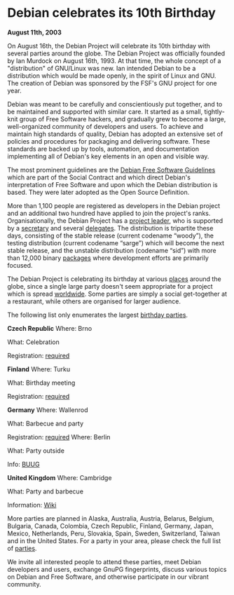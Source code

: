 
Debian celebrates its 10th Birthday
===================================


**August 11th, 2003**


On August 16th, the Debian Project will celebrate its 10th birthday
with several parties around the globe. The Debian Project was
officially founded by Ian Murdock on August 16th, 1993. At that time,
the whole concept of a "distribution" of GNU/Linux was new. Ian
intended Debian to be a distribution which would be made openly, in
the spirit of Linux and GNU. The creation of Debian was sponsored by
the FSF's GNU project for one year.


Debian was meant to be carefully and conscientiously put together, and
to be maintained and supported with similar care. It started as a
small, tightly-knit group of Free Software hackers, and gradually grew
to become a large, well-organized community of developers and users.
To achieve and maintain high standards of quality, Debian has adopted
an extensive set of policies and procedures for packaging and delivering
software. These standards are backed up by tools, automation, and documentation
implementing all of Debian's key elements in an open and visible way.


The most prominent guidelines are the [Debian Free Software
Guidelines](https://www.debian.org/social_contract#guidelines) which are part of the Social Contract and which direct
Debian's interpretation of Free Software and upon which the Debian
distribution is based. They were later adopted as the Open Source
Definition.


More than 1,100 people are registered as developers in the Debian
project and an additional two hundred have applied to join the
project's ranks. Organisationally, the Debian Project has a [project leader](https://www.debian.org/devel/leader), who is supported by a
[secretary](https://www.debian.org/devel/secretary) and several [delegates](https://www.debian.org/intro/organization). The distribution is
tripartite these days, consisting of the stable release (current
codename “woody”), the testing distribution (current codename
“sarge”) which will become the next stable release, and the unstable
distribution (codename “sid”) with more than 12,000 binary [packages](http://master.debian.org/~joey/archive/overview.html)
where development efforts are primarily focused.


The Debian Project is celebrating its birthday at various [places](https://www.debconf.org/10years/) around the globe,
since a single large party doesn't seem appropriate for a project
which is spread [worldwide](https://www.debian.org/events/materials/posters/worldmap/). Some
parties are simply a social get-together at a restaurant, while others
are organised for larger audience.


The following list only enumerates the largest [birthday
parties](https://www.debian.org/events/2003/0816-birthday).



**Czech Republic**
Where: Brno
  
What: Celebration
  
Registration: [required](http://www.penguin.cz/~skim/10deb)

**Finland**
Where: Turku
  
What: Birthday meeting
  
Registration: [required](http://www.linux-aktivaattori.org/view/Bazaar/DebianBirthdayTurku2003)

**Germany**
Where: Wallenrod
  
What: Barbecue and party
  
Registration: [required](http://www.infodrom.org/Debian/party/)
Where: Berlin
  
What: Party outside
  
Info: [BUUG](http://buug.de/deb10/)



**United Kingdom**
Where: Cambridge
  
What: Party and barbecue
  
Information: [Wiki](http://the.earth.li/~huggie/cgi-bin/moin/Debian10thBirthday)


More parties are planned in Alaska, Australia, Austria, Belarus,
Belgium, Bulgaria, Canada, Colombia, Czech Republic, Finland, Germany,
Japan, Mexico, Netherlands, Peru, Slovakia, Spain, Sweden,
Switzerland, Taiwan and in the United States. For a party in your
area, please check the full list of [parties](https://www.debconf.org/10years/).


We invite all interested people to attend these parties, meet Debian
developers and users, exchange GnuPG fingerprints, discuss various
topics on Debian and Free Software, and otherwise participate in our
vibrant community.



